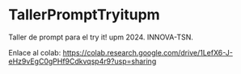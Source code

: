 # TallerPromptTryitupm
Taller de prompt para el try it! upm 2024. INNOVA-TSN.



Enlace al colab: https://colab.research.google.com/drive/1LefX6-J-eHz9vEgC0gPHf9Cdkvqsp4r9?usp=sharing
